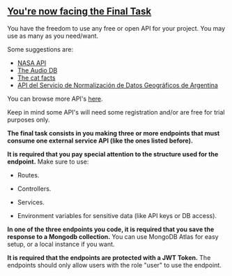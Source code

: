 ## **[You're now facing the Final Task](https://www.youtube.com/watch?v=Jxk9DqdYsJ4)**

  

You have the freedom to use any free or open API for your project. You may use as many as you need/want.

Some suggestions are:

- [NASA API](https://api.nasa.gov/)
- [The Audio DB](https://www.theaudiodb.com/api_guide.php) 
- [The cat facts](https://alexwohlbruck.github.io/cat-facts/docs/) 
- [API del Servicio de Normalización de Datos Geográficos de
       Argentina](https://datosgobar.github.io/georef-ar-api/) 
       
You can browse more API's [here](https://public-apis.io/).

Keep in mind some API's will need some registration and/or are free for trial purposes only.

**The final task consists in you making three or more endpoints that must consume one external service API (like the ones listed before).**

**It is required that you pay special attention to the structure used for the endpoint.** Make sure to use:

* Routes.

* Controllers.

* Services.

* Environment variables for sensitive data (like API keys or DB access).

**In one of the three endpoints you code, it is required that you save the response to a Mongodb collection.** You can use MongoDB Atlas for easy setup, or a local instance if you want.

**It is required that the endpoints are protected with a JWT Token.** The endpoints should only allow users with the role "user" to use the endpoint.
